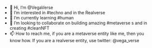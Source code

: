 - 👋 Hi, I’m @VegaVerse
- 👀 I’m interested in #techno and in the Realverse
- 🌱 I’m currently learning #human
- 💞️ I’m looking to collaborate on building amazing #metaverse s and in creating #cleanNFT
- 📫 How to reach me, if you are a metaverse entity like me, then you know how. If you are a realverse entity, use twitter: @vega_verse

<!---
VegaVerse/VegaVerse is a ✨ special ✨ repository because its `README.md` (this file) appears on your GitHub profile.
You can click the Preview link to take a look at your changes.
--->

